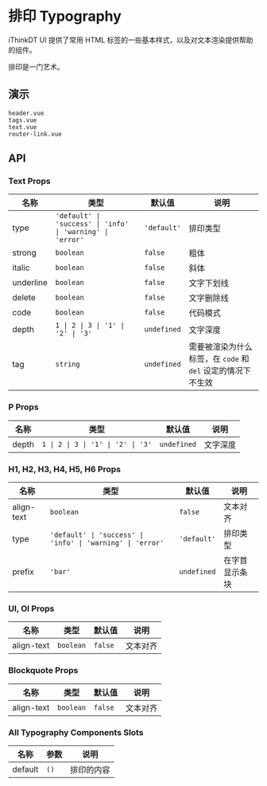 # 排印 Typography

iThinkDT UI 提供了常用 HTML 标签的一些基本样式，以及对文本渲染提供帮助的组件。

排印是一门艺术。

## 演示

```demo
header.vue
tags.vue
text.vue
router-link.vue
```

## API

### Text Props

| 名称 | 类型 | 默认值 | 说明 |
| --- | --- | --- | --- |
| type | `'default' \| 'success' \| 'info' \| 'warning' \| 'error'` | `'default'` | 排印类型 |
| strong | `boolean` | `false` | 粗体 |
| italic | `boolean` | `false` | 斜体 |
| underline | `boolean` | `false` | 文字下划线 |
| delete | `boolean` | `false` | 文字删除线 |
| code | `boolean` | `false` | 代码模式 |
| depth | `1 \| 2 \| 3 \| '1' \| '2' \| '3'` | `undefined` | 文字深度 |
| tag | `string` | `undefined` | 需要被渲染为什么标签，在 `code` 和 `del` 设定的情况下不生效 |

### P Props

| 名称  | 类型                               | 默认值      | 说明     |
| ----- | ---------------------------------- | ----------- | -------- |
| depth | `1 \| 2 \| 3 \| '1' \| '2' \| '3'` | `undefined` | 文字深度 |

### H1, H2, H3, H4, H5, H6 Props

| 名称 | 类型 | 默认值 | 说明 |
| --- | --- | --- | --- |
| align-text | `boolean` | `false` | 文本对齐 |
| type | `'default' \| 'success' \| 'info' \| 'warning' \| 'error'` | `'default'` | 排印类型 |
| prefix | `'bar'` | `undefined` | 在字首显示条块 |

### Ul, Ol Props

| 名称       | 类型      | 默认值  | 说明     |
| ---------- | --------- | ------- | -------- |
| align-text | `boolean` | `false` | 文本对齐 |

### Blockquote Props

| 名称       | 类型      | 默认值  | 说明     |
| ---------- | --------- | ------- | -------- |
| align-text | `boolean` | `false` | 文本对齐 |

### All Typography Components Slots

| 名称    | 参数 | 说明       |
| ------- | ---- | ---------- |
| default | `()` | 排印的内容 |
